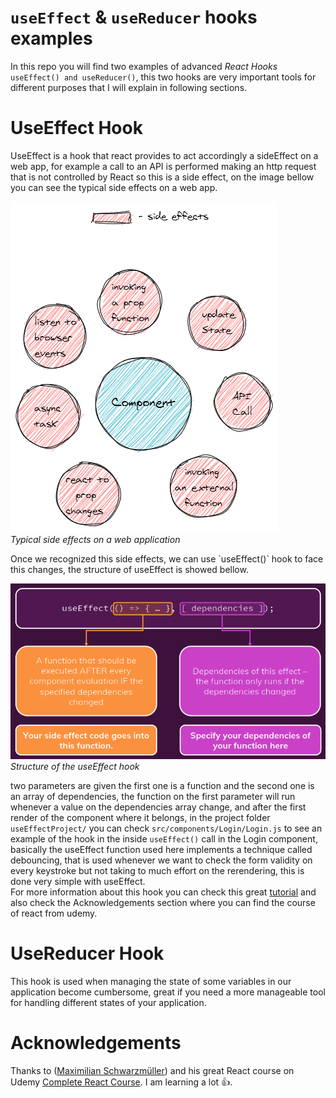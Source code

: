 # `useEffect` & `useReducer` hooks examples

In this repo you will find two examples of advanced _React Hooks_ `useEffect() and useReducer()`, this two hooks are very important tools for different purposes that I will explain in following sections.

# UseEffect Hook

UseEffect is a hook that react provides to act accordingly a sideEffect on a web app, for example a call to an API is performed making an http request that is not controlled by React so this is a side effect, on the image bellow you can see the typical side effects on a web app.

<p>
  <img src="./projectResources/react-side-effects.png" alt="typical_side_effects">
  <br>
  <em>Typical side effects on a web application</em>
</p>
Once we recognized this side effects, we can use `useEffect()` hook to face this changes, the structure of useEffect is showed bellow.

<p>
  <img src="./projectResources/useEffect-structure.PNG" alt="">
  <br>
  <em>Structure of the useEffect hook</em>
</p>

two parameters are given the first one is a function and the second one is an array of dependencies, the function on the first parameter will run whenever a value on the dependencies array change, and after the first render of the component where it belongs, in the project folder `useEffectProject/` you can check `src/components/Login/Login.js` to see an example of the hook in the inside `useEffect()` call in the Login component, basically the useEffect function used here implements a technique called debouncing, that is used whenever we want to check the form validity on every keystroke but not taking to much effort on the rerendering, this is done very simple with useEffect.  
For more information about this hook you can check this great [tutorial](https://youtu.be/0ZJgIjIuY7U) and also check the Acknowledgements section where you can find the course of react from udemy.

# UseReducer Hook

This hook is used when managing the state of some variables in our application become cumbersome, great if you need a more manageable tool for handling different states of your application.

# Acknowledgements

Thanks to ([Maximilian Schwarzmüller](https://www.linkedin.com/in/maximilian-schwarzmueller/)) and his great React course on Udemy [Complete React Course](https://www.udemy.com/course/react-the-complete-guide-incl-redux/). I am learning a lot 👍.
